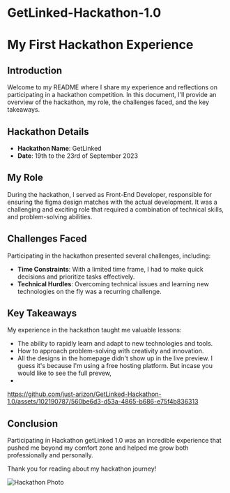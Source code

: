 # GetLinked-Hackathon-1.0
# My First Hackathon Experience

## Introduction
Welcome to my README where I share my experience and reflections on participating in a hackathon competition. In this document, I'll provide an overview of the hackathon, my role, the challenges faced, and the key takeaways.

## Hackathon Details
- **Hackathon Name**: GetLinked
- **Date**: 19th to the 23rd of September 2023

## My Role
During the hackathon, I served as Front-End Developer, responsible for ensuring the figma design matches with the actual development. It was a challenging and exciting role that required a combination of technical skills, and problem-solving abilities.


## Challenges Faced
Participating in the hackathon presented several challenges, including:
- **Time Constraints**: With a limited time frame, I had to make quick decisions and prioritize tasks effectively.
- **Technical Hurdles**: Overcoming technical issues and learning new technologies on the fly was a recurring challenge.

## Key Takeaways
My experience in the hackathon taught me valuable lessons:

- The ability to rapidly learn and adapt to new technologies and tools.
- How to approach problem-solving with creativity and innovation.
- All the designs in the homepage didn't show up in the live preview. I guess it's because I'm using a free hosting platform. But incase you would like to see the full prevew,
- 


https://github.com/just-arizon/GetLinked-Hackathon-1.0/assets/102190787/560be6d3-d53a-4865-b686-e75f4b836313


## Conclusion
Participating in Hackathon getLinked 1.0 was an incredible experience that pushed me beyond my comfort zone and helped me grow both professionally and personally.

Thank you for reading about my hackathon journey!

![Hackathon Photo](hackathon-photo.jpg)
